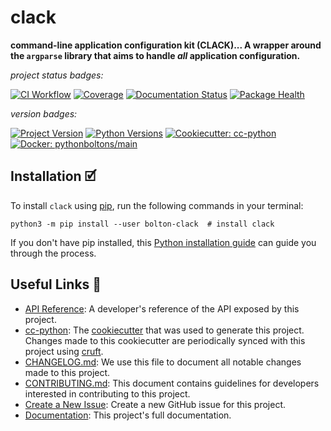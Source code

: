 # clack

**command-line application configuration kit (CLACK)... A wrapper around the `argparse` library that aims to handle _all_ application configuration.**

_project status badges:_

[![CI Workflow](https://github.com/python-boltons/clack/actions/workflows/ci.yml/badge.svg)](https://github.com/python-boltons/clack/actions/workflows/ci.yml)
[![Coverage](https://codecov.io/gh/python-boltons/clack/branch/master/graph/badge.svg)](https://codecov.io/gh/python-boltons/clack)
[![Documentation Status](https://readthedocs.org/projects/bolton-clack/badge/?version=latest)](https://bolton-clack.readthedocs.io/en/latest/?badge=latest)
[![Package Health](https://snyk.io/advisor/python/bolton-clack/badge.svg)](https://snyk.io/advisor/python/bolton-clack)

_version badges:_

[![Project Version](https://img.shields.io/pypi/v/bolton-clack)](https://pypi.org/project/bolton-clack/)
[![Python Versions](https://img.shields.io/pypi/pyversions/bolton-clack)](https://pypi.org/project/bolton-clack/)
[![Cookiecutter: cc-python](https://img.shields.io/static/v1?label=cc-python&message=2024.01.16-4&color=d4aa00&logo=cookiecutter&logoColor=d4aa00)](https://github.com/python-boltons/cc-python)
[![Docker: pythonboltons/main](https://img.shields.io/static/v1?label=pythonboltons%20%2F%20main&message=2024.01.16&color=8ec4ad&logo=docker&logoColor=8ec4ad)](https://github.com/python-boltons/docker-python)


## Installation 🗹

To install `clack` using [pip][9], run the following
commands in your terminal:

``` shell
python3 -m pip install --user bolton-clack  # install clack
```

If you don't have pip installed, this [Python installation guide][10] can guide
you through the process.

<!-- [[[[[kooky.cog
from pathlib import Path

lines = Path("./docs/design/design.md").read_text().split("\n")
if any(L.strip() for L in lines):
    fixed_lines = [L.replace("(.", "(./docs/design") if L.startswith("![") else L for L in lines]
    print("## Design Diagrams\n")
    print("\n".join(fixed_lines))
]]]]] -->
<!-- [[[[[end]]]]] -->


## Useful Links 🔗

* [API Reference][3]: A developer's reference of the API exposed by this
  project.
* [cc-python][4]: The [cookiecutter][5] that was used to generate this project.
  Changes made to this cookiecutter are periodically synced with this project
  using [cruft][12].
* [CHANGELOG.md][2]: We use this file to document all notable changes made to
  this project.
* [CONTRIBUTING.md][7]: This document contains guidelines for developers
  interested in contributing to this project.
* [Create a New Issue][13]: Create a new GitHub issue for this project.
* [Documentation][1]: This project's full documentation.


[1]: https://bolton-clack.readthedocs.io/en/latest
[2]: https://github.com/python-boltons/clack/blob/master/CHANGELOG.md
[3]: https://bolton-clack.readthedocs.io/en/latest/modules.html
[4]: https://github.com/python-boltons/cc-python
[5]: https://github.com/cookiecutter/cookiecutter
[6]: https://docs.readthedocs.io/en/stable/
[7]: https://github.com/python-boltons/clack/blob/master/CONTRIBUTING.md
[8]: https://github.com/python-boltons/clack
[9]: https://pip.pypa.io
[10]: http://docs.python-guide.org/en/latest/starting/installation/
[11]: https://github.com/pypa/pipx
[12]: https://github.com/cruft/cruft
[13]: https://github.com/python-boltons/clack/issues/new/choose
[14]: https://pypi.org/project/cogapp/
